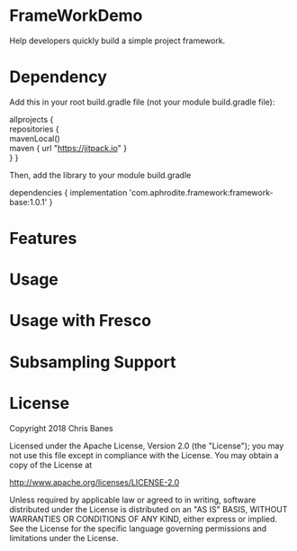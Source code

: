# FrameWorkDemo
Help developers quickly build a simple project framework.

# Dependency

Add this in your root build.gradle file (not your module build.gradle file):

allprojects {  
    repositories {  
            mavenLocal()  
            maven { url "https://jitpack.io" }  
    }
}

Then, add the library to your module build.gradle

dependencies {
    implementation 'com.aphrodite.framework:framework-base:1.0.1'
}

# Features

# Usage

# Usage with Fresco

# Subsampling Support

# License
Copyright 2018 Chris Banes

Licensed under the Apache License, Version 2.0 (the "License");
you may not use this file except in compliance with the License.
You may obtain a copy of the License at

   http://www.apache.org/licenses/LICENSE-2.0

Unless required by applicable law or agreed to in writing, software
distributed under the License is distributed on an "AS IS" BASIS,
WITHOUT WARRANTIES OR CONDITIONS OF ANY KIND, either express or implied.
See the License for the specific language governing permissions and
limitations under the License.
